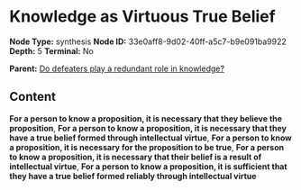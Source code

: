 # Knowledge as Virtuous True Belief

**Node Type:** synthesis
**Node ID:** 33e0aff8-9d02-40ff-a5c7-b9e091ba9922
**Depth:** 5
**Terminal:** No

**Parent:** [Do defeaters play a redundant role in knowledge?](do-defeaters-play-a-redundant-role-in-knowledge-antithesis-72de0eae-cd01-47ec-b5db-3ad5b38ec576.md)

## Content

**For a person to know a proposition, it is necessary that they believe the proposition**, **For a person to know a proposition, it is necessary that they have a true belief formed through intellectual virtue**, **For a person to know a proposition, it is necessary for the proposition to be true**, **For a person to know a proposition, it is necessary that their belief is a result of intellectual virtue**, **For a person to know a proposition, it is sufficient that they have a true belief formed reliably through intellectual virtue**
